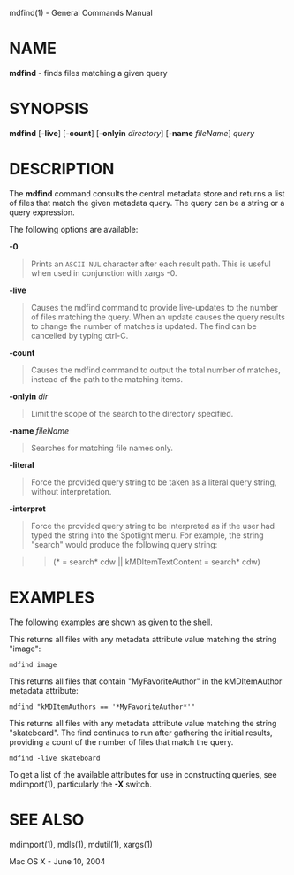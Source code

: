 mdfind(1) - General Commands Manual

# NAME

**mdfind** - finds files matching a given query

# SYNOPSIS

**mdfind**
\[**-live**]
\[**-count**]
\[**-onlyin**&nbsp;*directory*]
\[**-name**&nbsp;*fileName*]
*query*

# DESCRIPTION

The
**mdfind**
command consults the central metadata store and returns a list of files that match the given metadata query. The query can be a string or a query expression.

The following options are available:

**-0**

> Prints an
> `ASCII NUL`
> character after each result path.
> This is useful when used in conjunction with xargs -0.

**-live**

> Causes the mdfind command to provide live-updates to the number of files matching the query.
> When an update causes the query results to change the number of matches is updated.
> The find can be cancelled by typing ctrl-C.

**-count**

> Causes the mdfind command to output the total number of matches, instead of the path to the matching items.

**-onlyin** *dir*

> Limit the scope of the search to the directory specified.

**-name** *fileName*

> Searches for matching file names only.

**-literal**

> Force the provided query string to be taken as a literal query string, without interpretation.

**-interpret**

> Force the provided query string to be interpreted as if the user had typed the string into the Spotlight menu.
> For example, the string "search" would produce the following query string:

> > (\* = search\* cdw || kMDItemTextContent = search\* cdw)

# EXAMPLES

The following examples are shown as given to the shell.

This returns all files with any metadata attribute value matching the string "image":

	mdfind image

This returns all files that contain "MyFavoriteAuthor" in the kMDItemAuthor metadata attribute:

	mdfind "kMDItemAuthors == '*MyFavoriteAuthor*'"

This returns all files with any metadata attribute value matching the string "skateboard".
The find continues to run after gathering the initial results, providing a count of the number of files that match the query.

	mdfind -live skateboard

To get a list of the available attributes for use in constructing queries, see
mdimport(1), particularly the
**-X**
switch.

# SEE ALSO

mdimport(1),
mdls(1),
mdutil(1),
xargs(1)

Mac&#160;OS X - June 10, 2004
